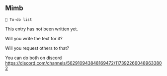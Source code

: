 ## Mimb

`📃 To-do list`

This entry has not been written yet.

Will you write the text for it?

Will you request others to that?

You can do both on discord https://discord.com/channels/562910943848169472/1173922660489633802

<!---
keywords:  
aliases: 
-->